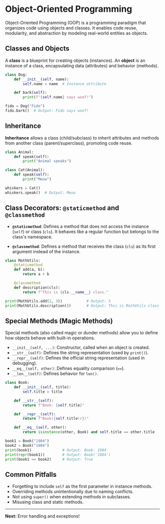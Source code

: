 # Object-Oriented Programming

Object-Oriented Programming (OOP) is a programming paradigm that organizes code using objects and classes. It enables code reuse, modularity, and abstraction by modeling real-world entities as objects.

## Classes and Objects

A **class** is a blueprint for creating objects (instances). An **object** is an instance of a class, encapsulating data (attributes) and behavior (methods).

```python
class Dog:
    def __init__(self, name):
        self.name = name  # Instance attribute

    def bark(self):
        print(f"{self.name} says woof!")

fido = Dog("Fido")
fido.bark()  # Output: Fido says woof!
```

## Inheritance

**Inheritance** allows a class (child/subclass) to inherit attributes and methods from another class (parent/superclass), promoting code reuse.

```python
class Animal:
    def speak(self):
        print("Animal speaks")

class Cat(Animal):
    def speak(self):
        print("Meow")

whiskers = Cat()
whiskers.speak()  # Output: Meow
```

## Class Decorators: `@staticmethod` and `@classmethod`

- **`@staticmethod`**: Defines a method that does not access the instance (`self`) or class (`cls`). It behaves like a regular function but belongs to the class's namespace.

- **`@classmethod`**: Defines a method that receives the class (`cls`) as its first argument instead of the instance.

```python
class MathUtils:
    @staticmethod
    def add(a, b):
        return a + b

    @classmethod
    def description(cls):
        return f"This is {cls.__name__} class."

print(MathUtils.add(2, 3))           # Output: 5
print(MathUtils.description())       # Output: This is MathUtils class.
```

## Special Methods (Magic Methods)

Special methods (also called magic or dunder methods) allow you to define how objects behave with built-in operations.

- `__init__(self, ...)`: Constructor, called when an object is created.
- `__str__(self)`: Defines the string representation (used by `print()`).
- `__repr__(self)`: Defines the official string representation (used in debugging).
- `__eq__(self, other)`: Defines equality comparison (`==`).
- `__len__(self)`: Defines behavior for `len()`.

```python
class Book:
    def __init__(self, title):
        self.title = title

    def __str__(self):
        return f"Book: {self.title}"

    def __repr__(self):
        return f"Book({self.title!r})"

    def __eq__(self, other):
        return isinstance(other, Book) and self.title == other.title

book1 = Book("1984")
book2 = Book("1984")
print(book1)              # Output: Book: 1984
print(repr(book1))        # Output: Book('1984')
print(book1 == book2)     # Output: True
```

## Common Pitfalls

- Forgetting to include `self` as the first parameter in instance methods.
- Overriding methods unintentionally due to naming conflicts.
- Not using `super()` when extending methods in subclasses.
- Misusing class and static methods.

---

**Next:** Error handling and exceptions!
